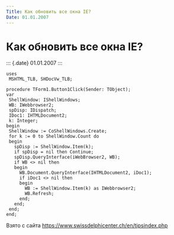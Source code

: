 ```yaml
---
Title: Как обновить все окна IE?
Date: 01.01.2007
---
```



Как обновить все окна IE?
=========================

::: {.date}
01.01.2007
:::

    uses
     MSHTML_TLB, SHDocVw_TLB;
     
    procedure TForm1.Button1Click(Sender: TObject);
    var
     ShellWindow: IShellWindows;
     WB: IWebbrowser2;
     spDisp: IDispatch;
     IDoc1: IHTMLDocument2;
     k: Integer;
    begin
     ShellWindow := CoShellWindows.Create;
     for k := 0 to ShellWindow.Count do
     begin
       spDisp := ShellWindow.Item(k);
       if spDisp = nil then Continue;
       spDisp.QueryInterface(iWebBrowser2, WB);
       if WB <> nil then
       begin
         WB.Document.QueryInterface(IHTMLDocument2, iDoc1);
         if iDoc1 <> nil then
         begin
           WB := ShellWindow.Item(k) as IWebbrowser2;
           WB.Refresh;
         end;
       end;
     end;
    end;

Взято с сайта <https://www.swissdelphicenter.ch/en/tipsindex.php>
